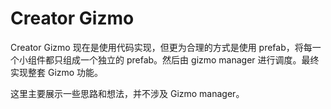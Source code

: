 # Creator Gizmo

Creator Gizmo 现在是使用代码实现，但更为合理的方式是使用 prefab，将每一个小组件都只组成一个独立的 prefab。然后由 gizmo manager 进行调度。最终实现整套 Gizmo 功能。

这里主要展示一些思路和想法，并不涉及 Gizmo manager。
